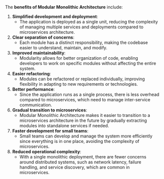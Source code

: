 The **benefits of Modular Monolithic Architecture** include:

1. **Simplified development and deployment**:
    - The application is deployed as a single unit, reducing the complexity of managing multiple services and deployments compared to microservices architecture.
2. **Clear separation of concerns**:
    - Each module has a distinct responsibility, making the codebase easier to understand, maintain, and modify.
3. **Improved maintainability**:
    - Modularity allows for better organization of code, enabling developers to work on specific modules without affecting the entire system.
4. **Easier refactoring**:
    - Modules can be refactored or replaced individually, improving flexibility in adapting to new requirements or technologies.
5. **Better performance**:
    - Since the application runs as a single process, there is less overhead compared to microservices, which need to manage inter-service communication.
6. **Gradual transition to microservices**:
    - Modular Monolithic Architecture makes it easier to transition to a microservices architecture in the future by gradually extracting modules into standalone services if needed.
7. **Faster development for small teams**:
    - Small teams can develop and manage the system more efficiently since everything is in one place, avoiding the complexity of microservices.
8. **Reduced operational complexity**:
    - With a single monolithic deployment, there are fewer concerns around distributed systems, such as network latency, failure handling, and service discovery, which are common in microservices.